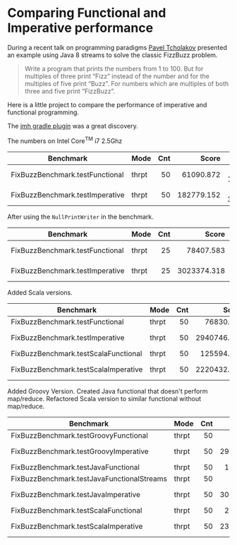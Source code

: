 # Comparing Functional and Imperative performance

During a recent talk on programming paradigms [Pavel Tcholakov](https://twitter.com/pavletko) presented an example using
Java 8 streams to solve the classic FizzBuzz problem.

> Write a program that prints the numbers from 1 to 100.
  But for multiples of three print “Fizz” instead of the number and for the multiples of five print “Buzz”.
  For numbers which are multiples of both three and five print “FizzBuzz”.

Here is a little project to compare the performance of imperative and functional programming.

The [jmh gradle plugin](https://github.com/melix/jmh-gradle-plugin) was a great discovery.


The numbers on Intel Core<sup>TM</sup> i7 2.5Ghz

|Benchmark | Mode | Cnt | Score|Error|Units|
|----------|------|----:|-----:|----:|-----|
| FixBuzzBenchmark.testFunctional     | thrpt | 50 |  61090.872 | ±  1798.539 | ops/s|
| FixBuzzBenchmark.testImperative     | thrpt | 50 | 182779.152 | ±  3148.576 | ops/s|

After using the `NullPrintWriter` in the benchmark.

|Benchmark | Mode | Cnt | Score|Error|Units|
|----------|------|----:|-----:|----:|-----|
|FixBuzzBenchmark.testFunctional     | thrpt | 25 |   78407.583 | ±  3516.310 | ops/s|
|FixBuzzBenchmark.testImperative     | thrpt | 25 | 3023374.318 | ± 94278.341 | ops/s|

Added Scala versions.

|Benchmark | Mode | Cnt | Score|Error|Units|
|----------|------|----:|-----:|----:|-----|
|FixBuzzBenchmark.testFunctional     | thrpt | 50 |   76830.751 | ±   2935.226| ops/s|
|FixBuzzBenchmark.testImperative     | thrpt | 50 | 2940746.768 | ± 113914.095| ops/s|
|FixBuzzBenchmark.testScalaFunctional| thrpt | 50 |  125594.655 | ±   5782.021| ops/s|
|FixBuzzBenchmark.testScalaImperative| thrpt | 50 | 2220432.836 | ±  88629.517| ops/s|

Added Groovy Version.
Created Java functional that doesn't perform map/reduce.
Refactored Scala version to similar functional without map/reduce.

|Benchmark | Mode | Cnt | Score|Error|Units|
|----------|------|----:|-----:|----:|-----|
|FixBuzzBenchmark.testGroovyFunctional      | thrpt |  50 |   11903.295 | ±    269.842 | ops/s |
|FixBuzzBenchmark.testGroovyImperative      | thrpt |  50 | 2965120.814 | ± 110144.919 | ops/s |
|FixBuzzBenchmark.testJavaFunctional        | thrpt |  50 |  110031.245 | ±   2845.457 | ops/s |
|FixBuzzBenchmark.testJavaFunctionalStreams | thrpt |  50 |   78164.119 | ±   2859.085 | ops/s |
|FixBuzzBenchmark.testJavaImperative        | thrpt |  50 | 3060987.580 | ±  65957.279 | ops/s |
|FixBuzzBenchmark.testScalaFunctional       | thrpt |  50 |  236289.522 | ±   5524.769 | ops/s |
|FixBuzzBenchmark.testScalaImperative       | thrpt |  50 | 2382500.827 | ±  52939.858 | ops/s |






